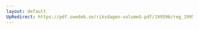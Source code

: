 ```yaml
---
layout: default
UpRedirect: https://pdf.swedeb.se/riksdagen-volumeG-pdf/199596/reg_199596/reg_199596_0194.pdf
---
```

